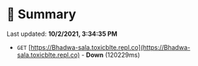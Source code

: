 # 📖 Summary
Last updated: **10/2/2021, 3:34:35 PM**

- `GET` [https://Bhadwa-sala.toxicblte.repl.co](https://Bhadwa-sala.toxicblte.repl.co) - **Down** (120229ms)
